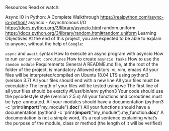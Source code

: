 
Resources
Read or watch:

Async IO in Python: A Complete Walkthrough
https://realpython.com/async-io-python/
asyncio - Asynchronous I/O https://docs.python.org/3/library/asyncio.html
random.uniform
https://docs.python.org/3/library/random.html#random.uniform
Learning Objectives
At the end of this project, you are expected to be able to explain to anyone, without the help of `Google`:

`async` and `await` syntax
How to execute an async program with asyncio
How to run `concurrent coroutines`
How to create `asyncio tasks`
How to use the `random module`
Requirements
General
A README.md file, at the root of the folder of the project, is mandatory
Allowed editors: vi, vim, emacs
All your files will be interpreted/compiled on Ubuntu 18.04 LTS using python3 (version 3.7)
All your files should end with a new line
All your files must be executable
The length of your files will be tested using wc
The first line of all your files should be exactly #!/usr/bin/env python3
Your code should use the pycodestyle style (version 2.5.x)
All your functions and coroutines must be type-annotated.
All your modules should have a documentation (python3 -c 'print(__import__("my_module").__doc__)')
All your functions should have a documentation (python3 -c 'print(__import__("my_module").my_function.__doc__)'
A documentation is not a simple word, it’s a real sentence explaining what’s the purpose of the module, class or method (the length of it will be verified)